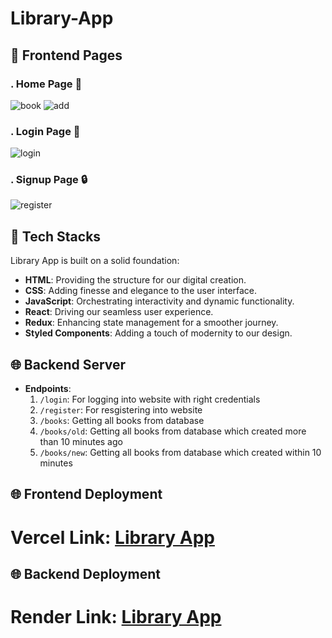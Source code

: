 # Library-App

## 🌟 Frontend Pages

### . Home Page 🏡
![book](https://github.com/S-Naveen-Kumar-1/Library_App_English_Quest/assets/130354961/4b46f751-62b0-4325-9d23-237096e7ef12)
![add](https://github.com/S-Naveen-Kumar-1/Library_App_English_Quest/assets/130354961/2caa37e9-0b60-4b60-a482-96f5148b07ee)




### . Login Page 🔐
![login](https://github.com/S-Naveen-Kumar-1/Library_App_English_Quest/assets/130354961/96d9f355-c618-437b-924c-af97b01a5ee5)


### . Signup Page 🔒
![register](https://github.com/S-Naveen-Kumar-1/Library_App_English_Quest/assets/130354961/479cd79e-86dd-420b-a220-1689ee6bb30b)



## 🚀 Tech Stacks

Library App is built on a solid foundation:

- **HTML**: Providing the structure for our digital creation.
- **CSS**: Adding finesse and elegance to the user interface.
- **JavaScript**: Orchestrating interactivity and dynamic functionality.
- **React**: Driving our seamless user experience.
- **Redux**: Enhancing state management for a smoother journey.
- **Styled Components**: Adding a touch of modernity to our design.

## 🌐 Backend Server


- **Endpoints**:
  1. `/login`: For logging into website with right credentials
  2. `/register`: For resgistering into website
  3. `/books`: Getting all books from database
  4. `/books/old`: Getting all books from database which created more than 10 minutes ago
  5. `/books/new`: Getting all books from database which created within  10 minutes  

## 🌐 Frontend Deployment


<h1><strong>Vercel Link:</strong> <a href="https://library-app-taupe.vercel.app/">Library App</a></h1>


## 🌐 Backend Deployment


<h1><strong>Render Link:</strong> <a href="https://library-app-e6vj.onrender.com">Library App</a></h1>

